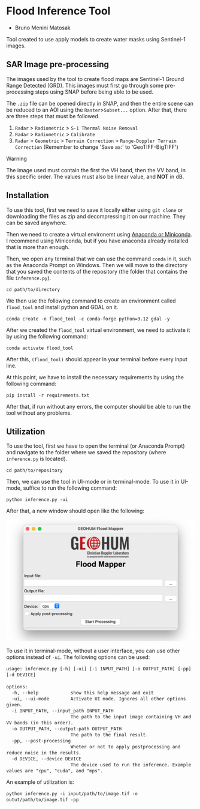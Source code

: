 # Flood Inference Tool

- Bruno Menini Matosak

Tool created to use apply models to create water masks using Sentinel-1 images.

## SAR Image pre-processing

The images used by the tool to create flood maps are Sentinel-1 Ground Range Detected (GRD). This images must first go through some pre-processing steps using SNAP before being able to be used.

The `.zip` file can be opened directly in SNAP, and then the entire scene can be reduced to an AOI using the `Raster`>`Subset...` option. After that, there are three steps that must be followed.

 1. `Radar` > `Radiometric` > `S-1 Thermal Noise Removal`
 2. `Radar` > `Radiometric` > `Calibrate`
 3. `Radar` > `Geometric` > `Terrain Correction` > `Range-Doppler Terrain Correction` (Remember to change 'Save as:' to 'GeoTIFF-BigTIFF')

> [!WARNING]
> The image used must contain the first the VH band, then the VV band, in this specific order. The values must also be linear value, and **NOT** in dB.

## Installation

To use this tool, first we need to save it locally either using `git clone` or downloading the files as zip and decompressing it on our machine. They can be saved anywhere.

Then we need to create a virtual environemt using [Anaconda or Miniconda](https://www.anaconda.com/download/success). I recommend using Miniconda, but if you have anaconda already installed that is more than enough. 

Then, we open any terminal that we can use the command `conda` in it, such as the Anaconda Prompt on Windows. Then we will move to the directory that you saved the contents of the repository (the folder that contains the file `inference.py`).

```
cd path/to/directory
```

We then use the following command to create an environment called ```flood_tool``` and install python and GDAL on it.

```
conda create -n flood_tool -c conda-forge python=3.12 gdal -y
```

After we created the `flood_tool` virtual environment, we need to activate it by using the following command:

```
conda activate flood_tool
```

After this, `(flood_tool)` should appear in your terminal before every input line.

At this point, we have to install the necessary requirements by using the following command:

```
pip install -r requirements.txt
```

After that, if run without any errors, the computer should be able to run the tool without any problems.

## Utilization

To use the tool, first we have to open the terminal (or Anaconda Prompt) and navigate to the folder where we saved the repository (where `inference.py` is located).

```
cd path/to/repository
```

Then, we can use the tool in UI-mode or in terminal-mode. To use it in UI-mode, suffice to run the following command:

```
python inference.py -ui
```

After that, a new window should open like the following:

![alt text](figures/ui.png)

To use it in terminal-mode, without a user interface, you can use other options instead of `-ui`. The following options can be used:

```
usage: inference.py [-h] [-ui] [-i INPUT_PATH] [-o OUTPUT_PATH] [-pp] [-d DEVICE]

options:
  -h, --help            show this help message and exit
  -ui, --ui-mode        Activate UI mode. Ignores all other options given.
  -i INPUT_PATH, --input_path INPUT_PATH
                        The path to the input image containing VH and VV bands (in this order).
  -o OUTPUT_PATH, --output-path OUTPUT_PATH
                        The path to the final result.
  -pp, --post-processing
                        Wheter or not to apply postprocessing and reduce noise in the results.
  -d DEVICE, --device DEVICE
                        The device used to run the inference. Example values are "cpu", "cuda", and "mps".
```

An example of utilization is:

```
python inference.py -i input/path/to/image.tif -o outut/path/to/image.tif -pp
```
